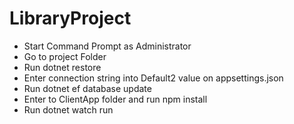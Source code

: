 # LibraryProject

* Start Command Prompt as Administrator
* Go to project Folder
* Run dotnet restore
* Enter connection string into Default2 value on appsettings.json
* Run dotnet ef database update
* Enter to ClientApp folder and run npm install
* Run dotnet watch run

